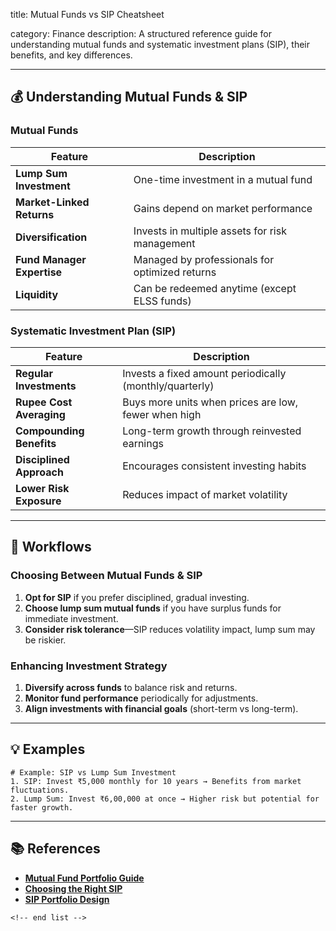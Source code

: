 title: Mutual Funds vs SIP Cheatsheet

category: Finance
description: A structured reference guide for understanding mutual funds and systematic investment plans (SIP), their benefits, and key differences.

---

## 💰 **Understanding Mutual Funds & SIP**

### **Mutual Funds**

| Feature                          | Description                                    |
| -------------------------------- | ---------------------------------------------- |
| **Lump Sum Investment**    | One-time investment in a mutual fund           |
| **Market-Linked Returns**  | Gains depend on market performance             |
| **Diversification**        | Invests in multiple assets for risk management |
| **Fund Manager Expertise** | Managed by professionals for optimized returns |
| **Liquidity**              | Can be redeemed anytime (except ELSS funds)    |

### **Systematic Investment Plan (SIP)**

| Feature                        | Description                                             |
| ------------------------------ | ------------------------------------------------------- |
| **Regular Investments**  | Invests a fixed amount periodically (monthly/quarterly) |
| **Rupee Cost Averaging** | Buys more units when prices are low, fewer when high    |
| **Compounding Benefits** | Long-term growth through reinvested earnings            |
| **Disciplined Approach** | Encourages consistent investing habits                  |
| **Lower Risk Exposure**  | Reduces impact of market volatility                     |

---

## 🔄 **Workflows**

### **Choosing Between Mutual Funds & SIP**

1. **Opt for SIP** if you prefer disciplined, gradual investing.
2. **Choose lump sum mutual funds** if you have surplus funds for immediate investment.
3. **Consider risk tolerance**—SIP reduces volatility impact, lump sum may be riskier.

### **Enhancing Investment Strategy**

1. **Diversify across funds** to balance risk and returns.
2. **Monitor fund performance** periodically for adjustments.
3. **Align investments with financial goals** (short-term vs long-term).

---

## 💡 **Examples**

```plaintext
# Example: SIP vs Lump Sum Investment
1. SIP: Invest ₹5,000 monthly for 10 years → Benefits from market fluctuations.  
2. Lump Sum: Invest ₹6,00,000 at once → Higher risk but potential for faster growth.  
```

---

## 📚 **References**

- **[Mutual Fund Portfolio Guide](https://zerodha.com/varsity/chapter/the-mutual-fund-portfolio/)**
- **[Choosing the Right SIP](https://www.moneycontrol.com/news/business/personal-finance/4-steps-to-select-the-right-mutual-fund-scheme-for-your-sip-5478741.html)**
- **[SIP Portfolio Design](https://www.fundsindia.com/content/learn/portfolio_des.html)**

```
<!-- end list -->
```
